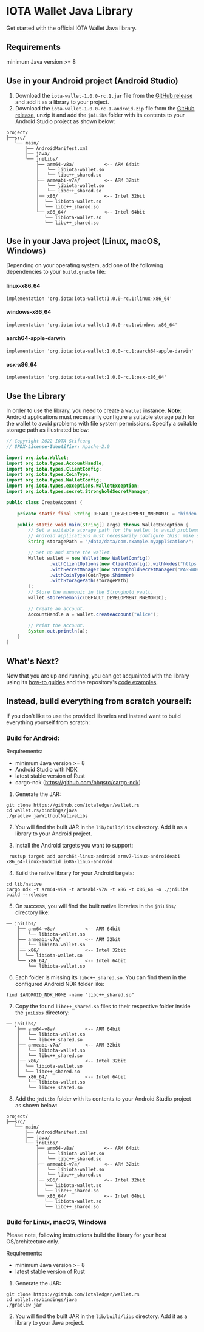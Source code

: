 # IOTA Wallet Java Library

Get started with the official IOTA Wallet Java library.

## Requirements

minimum Java version >= 8

## Use in your Android project (Android Studio)

1. Download the `iota-wallet-1.0.0-rc.1.jar` file from the [GitHub release](https://github.com/iotaledger/wallet.rs/releases/tag/iota-wallet-java-1.0.0-rc.1-new) and add it as a library to your project.
2. Download the `iota-wallet-1.0.0-rc.1-android.zip` file from the [GitHub release](https://github.com/iotaledger/wallet.rs/releases/tag/iota-wallet-java-1.0.0-rc.1-new), unzip it and add the `jniLibs` folder with its contents to your Android Studio project as shown below:

```
project/
├──src/
   └── main/
       ├── AndroidManifest.xml
       ├── java/
       └── jniLibs/ 
           ├── arm64-v8a/           <-- ARM 64bit
           │   └── libiota-wallet.so
           │   └── libc++_shared.so
           ├── armeabi-v7a/         <-- ARM 32bit
           │   └── libiota-wallet.so
           │   └── libc++_shared.so
           │── x86/                 <-- Intel 32bit
           │  └── libiota-wallet.so
           │  └── libc++_shared.so
           └── x86_64/              <-- Intel 64bit
              └── libiota-wallet.so
              └── libc++_shared.so
```

## Use in your Java project (Linux, macOS, Windows)

Depending on your operating system, add one of the following dependencies to your `build.gradle` file:

#### linux-x86_64
```
implementation 'org.iota:iota-wallet:1.0.0-rc.1:linux-x86_64'
```

#### windows-x86_64
```
implementation 'org.iota:iota-wallet:1.0.0-rc.1:windows-x86_64'
```

#### aarch64-apple-darwin
```
implementation 'org.iota:iota-wallet:1.0.0-rc.1:aarch64-apple-darwin'
```

#### osx-x86_64
```
implementation 'org.iota:iota-wallet:1.0.0-rc.1:osx-x86_64'
```

## Use the Library

In order to use the library, you need to create a `Wallet` instance.
**Note**: Android applications must necessarily configure a suitable storage path for the wallet to avoid problems with file system permissions. Specify a suitable storage path as illustrated below:

```java
// Copyright 2022 IOTA Stiftung
// SPDX-License-Identifier: Apache-2.0

import org.iota.Wallet;
import org.iota.types.AccountHandle;
import org.iota.types.ClientConfig;
import org.iota.types.CoinType;
import org.iota.types.WalletConfig;
import org.iota.types.exceptions.WalletException;
import org.iota.types.secret.StrongholdSecretManager;

public class CreateAccount {
    
    private static final String DEFAULT_DEVELOPMENT_MNEMONIC = "hidden enroll proud copper decide negative orient asset speed work dolphin atom unhappy game cannon scheme glow kid ring core name still twist actor";

    public static void main(String[] args) throws WalletException {
        // Set a suitable storage path for the wallet to avoid problems with file system permissions.
        // Android applications must necessarily configure this: make sure you replace the ´com.example.myapplication´ with your own app naming.
        String storagePath = "/data/data/com.example.myapplication/";

        // Set up and store the wallet.
        Wallet wallet = new Wallet(new WalletConfig()
                .withClientOptions(new ClientConfig().withNodes("https://api.testnet.shimmer.network"))
                .withSecretManager(new StrongholdSecretManager("PASSWORD_FOR_ENCRYPTION", null, storagePath + "stronghold/vault.stronghold"))
                .withCoinType(CoinType.Shimmer)
                .withStoragePath(storagePath)
        );
        // Store the mnemonic in the Stronghold vault.
        wallet.storeMnemonic(DEFAULT_DEVELOPMENT_MNEMONIC);

        // Create an account.
        AccountHandle a = wallet.createAccount("Alice");

        // Print the account.
        System.out.println(a);
    }
}
```

## What's Next?

Now that you are up and running, you can get acquainted with the library using
its [how-to guides](https://wiki.iota.org/shimmer/wallet.rs/how_tos/run_how_tos/) and the
repository's [code examples](https://github.com/iotaledger/wallet.rs/tree/develop/bindings/java/examples/src).

## Instead, build everything from scratch yourself:

If you don't like to use the provided libraries and instead want to build everything yourself from scratch:

### Build for Android:

Requirements:

- minimum Java version >= 8
- Android Studio with NDK
- latest stable version of Rust
- cargo-ndk (https://github.com/bbqsrc/cargo-ndk)

1. Generate the JAR:
```
git clone https://github.com/iotaledger/wallet.rs
cd wallet.rs/bindings/java
./gradlew jarWithoutNativeLibs
```

2. You will find the built JAR in the `lib/build/libs` directory. Add it as a library to your Android project.

3. Install the Android targets you want to support:
```
 rustup target add aarch64-linux-android armv7-linux-androideabi x86_64-linux-android i686-linux-android
```

4. Build the native library for your Android targets:
```
cd lib/native
cargo ndk -t arm64-v8a -t armeabi-v7a -t x86 -t x86_64 -o ./jniLibs build --release
```

5. On success, you will find the built native libraries in the `jniLibs/` directory like:
```
── jniLibs/ 
    ├── arm64-v8a/           <-- ARM 64bit
    │   └── libiota-wallet.so
    ├── armeabi-v7a/         <-- ARM 32bit
    │   └── libiota-wallet.so
    │── x86/                 <-- Intel 32bit
    │  └── libiota-wallet.so
    └── x86_64/              <-- Intel 64bit
        └── libiota-wallet.so
```

6. Each folder is missing its `libc++_shared.so`. You can find them in the configured Android NDK folder like:
```
find $ANDROID_NDK_HOME -name "libc++_shared.so"
```

7. Copy the found `libc++_shared.so` files to their respective folder inside the `jniLibs` directory:
```
── jniLibs/ 
    ├── arm64-v8a/           <-- ARM 64bit
    │   └── libiota-wallet.so
    │   └── libc++_shared.so
    ├── armeabi-v7a/         <-- ARM 32bit
    │   └── libiota-wallet.so
    │   └── libc++_shared.so
    │── x86/                 <-- Intel 32bit
    │  └── libiota-wallet.so
    │  └── libc++_shared.so
    └── x86_64/              <-- Intel 64bit
        └── libiota-wallet.so
        └── libc++_shared.so
```

8. Add the `jniLibs` folder with its contents to your Android Studio project as shown below:
```
project/
├──src/
   └── main/
       ├── AndroidManifest.xml
       ├── java/
       └── jniLibs/ 
           ├── arm64-v8a/           <-- ARM 64bit
           │   └── libiota-wallet.so
           │   └── libc++_shared.so
           ├── armeabi-v7a/         <-- ARM 32bit
           │   └── libiota-wallet.so
           │   └── libc++_shared.so
           │── x86/                 <-- Intel 32bit
           │  └── libiota-wallet.so
           │  └── libc++_shared.so
           └── x86_64/              <-- Intel 64bit
              └── libiota-wallet.so
              └── libc++_shared.so
```

### Build for Linux, macOS, Windows

Please note, following instructions build the library for your host OS/architecture only.

Requirements:

- minimum Java version >= 8
- latest stable version of Rust

1. Generate the JAR:
```
git clone https://github.com/iotaledger/wallet.rs
cd wallet.rs/bindings/java
./gradlew jar
```

2. You will find the built JAR in the `lib/build/libs` directory. Add it as a library to your Java project.